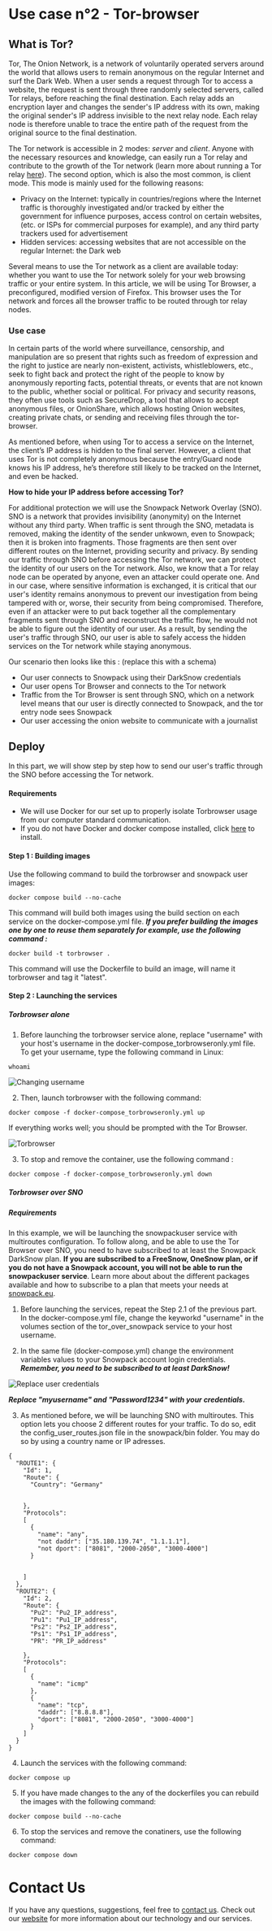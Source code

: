 # Use case n°2 - Tor-browser



## What is Tor?

Tor, The Onion Network, is a network of voluntarily operated servers around the world that allows users to remain anonymous on the regular Internet and surf the Dark Web.
When a user sends a request through Tor to access a website, the request is sent through three randomly selected servers, called Tor relays, before reaching the final destination. Each relay adds an encryption layer and changes the sender's IP address with its own, making the original sender's IP address invisible to the next relay node. Each relay node is therefore unable to trace the entire path of the request from the original source to the final destination.

The Tor network is accessible in 2 modes: *server* and *client*. Anyone with the necessary resources and knowledge, can easily run a Tor relay and contribute to the growth of the Tor network (learn more about running a Tor relay [here](https://blog.torproject.org/new-guide-running-tor-relay/)).
The second option, which is also the most common, is client mode. This mode is mainly used for the following reasons:
- Privacy on the Internet: typically in countries/regions where the Internet traffic is thoroughly investigated and/or tracked by either the government for influence purposes, access control on certain websites,(etc. or ISPs for commercial purposes for example), and any third party trackers used for advertisement
- Hidden services: accessing websites that are not accessible on the regular Internet: the Dark web

Several means to use the Tor network as a client are available today: whether you want to use the Tor network solely for your web browsing traffic or your entire system.
In this article, we will be using Tor Browser, a preconfigured, modified version of Firefox. This browser uses the Tor network and  forces all the browser traffic to be routed through tor relay nodes.



### Use case 

In certain parts of the world where surveillance, censorship, and manipulation are so present that rights such as freedom of expression and the right to justice are nearly non-existent, activists, whistleblowers, etc., seek to fight back and protect the right of the people to know by anonymously reporting facts, potential threats, or events that are not known to the public, whether social or political. For privacy and security reasons, they often use tools such as SecureDrop, a tool that allows to accept anonymous files, or OnionShare, which allows hosting Onion websites, creating private chats, or sending and receiving files through the tor- browser.

As mentioned before, when using Tor to access a service on the Internet, the client’s IP address is hidden to the final server. However, a client that uses Tor is not completely anonymous because the entry/Guard node knows his IP address, he’s therefore still likely to be tracked on the Internet, and even be hacked.

**How to hide your IP address before accessing Tor?**

For additional protection we will use the Snowpack Network Overlay (SNO). SNO is a network that provides invisibility (anonymity) on the Internet without any third party. When traffic is sent through the SNO, metadata is removed, making the identity of the sender unkwown, even to Snowpack; then it is broken into fragments. Those fragments are then sent over different routes on the Internet, providing security and privacy. By sending our traffic through SNO before accessing the Tor network, we can protect the identity of our users on the Tor network. Also, we know that a Tor relay node can be operated by anyone, even an attacker could operate one. And in our case, where sensitive information is exchanged, it is critical that our user's identity remains anonymous to prevent our investigation from being tampered with or, worse, their security from being compromised. Therefore, even if an attacker were to put back together all the complementary fragments sent through SNO and reconstruct the traffic flow, he would not be able to figure out the identity of our user. As a result, by sending the user's traffic through SNO, our user is able to safely access the hidden services on the Tor network while staying anonymous.


Our scenario then looks like this : (replace this with a schema)
- Our user connects to Snowpack using their DarkSnow credentials
- Our user opens Tor Browser and connects to the Tor network
- Traffic from the Tor Browser is sent through SNO, which on a network level means that our user is directly connected to Snowpack, and the tor entry node sees Snowpack
- Our user accessing the onion website to communicate with a journalist


## Deploy

In this part, we will show step by step how to send our user's traffic through the SNO before accessing the Tor network.

#### Requirements 

- We will use Docker for our set up to properly isolate Torbrowser usage from our computer standard communication.
- If you do not have Docker and docker compose installed, click [here](https://docs.docker.com/engine/install/) to install.


#### Step 1 : Building images 

Use the following command to build the torbrowser and snowpack user images:

```
docker compose build --no-cache
```
This command will build both images using the build section on each service on the docker-compose.yml file.
***If you prefer building the images one by one to reuse them separately for example, use the following command :***
```
docker build -t torbrowser .
```
This command will use the Dockerfile to build an image, will name it torbrowser and tag it "latest".

#### Step 2 : Launching the services 


##### Torbrowser alone 


1. Before launching the torbrowser service alone, replace "username" with your host's username in the docker-compose_torbrowseronly.yml file.
To get your username, type the following command in Linux:
```
whoami
```
![Changing username](images/Change%20username.png)


2. Then, launch torbrowser with the following command:
```
docker compose -f docker-compose_torbrowseronly.yml up
```
If everything works well; you should be prompted with the Tor Browser.

![Torbrowser](images/torbrowser.png)

3. To stop and remove the container, use the following command :
```
docker compose -f docker-compose_torbrowseronly.yml down
```


##### Torbrowser over SNO


##### Requirements

In this example, we will be launching the snowpackuser service with multiroutes configuration. To follow along, and be able to use the Tor Browser over SNO, you need to have subscribed to at least the Snowpack DarkSnow plan. **If you are subscribed to a FreeSnow, OneSnow plan,  or if you do not have a Snowpack account, you will not be able to run the snowpackuser service**. Learn more about about the different packages available and how to subscribe to a plan that meets your needs at [snowpack.eu](https://snowpack.eu/).


1. Before launching the services, repeat the Step 2.1 of the previous part. In the docker-compose.yml file, change the keyworkd "username" in the volumes section of the tor_over_snowpack service to your host username.

2. In the same file (docker-compose.yml) change the environment variables values to your Snowpack account login credentials. ***Remember, you need to be subscribed to at least DarkSnow!***

![Replace user credentials](images/user%20credentials.png)

***Replace "myusername" and "Password1234" with your credentials.***

3. As mentioned before, we will be launching SNO with multiroutes. This option lets you choose 2 different routes for your traffic. To do so, edit the config_user_routes.json file in the snowpack/bin folder. You may do so by using a country name or IP adresses.
```
{
  "ROUTE1": {
    "Id": 1,
    "Route": {
      "Country": "Germany"
      
      
    },
    "Protocols":
    [
      {
        "name": "any",
        "not daddr": ["35.180.139.74", "1.1.1.1"],
        "not dport": ["8081", "2000-2050", "3000-4000"]
      }


    ]
  },
  "ROUTE2": {
    "Id": 2,
    "Route": {
      "Pu2": "Pu2_IP_address",
      "Pu1": "Pu1_IP_address",
      "Ps2": "Ps2_IP_address",
      "Ps1": "Ps1_IP_address",
      "PR": "PR_IP_address"
     
    },
    "Protocols":
    [
      {
        "name": "icmp"
      },
      {
        "name": "tcp",
        "daddr": ["8.8.8.8"],
        "dport": ["8081", "2000-2050", "3000-4000"]
      }
    ]
  }
}
```

4. Launch the services with the following command:
```
docker compose up
```

5. If you have made changes to the any of the dockerfiles  you can rebuild the images with the following command:
```
docker compose build --no-cache
```

6. To stop the services and remove the conatiners, use the following command:
```
docker compose down
```

# Contact Us

If you have any questions, suggestions, feel free to [contact us](mailto:support@snowpack.eu).
Check out our [website](https://www.snowpack.eu) for more information about our technology and our services.
